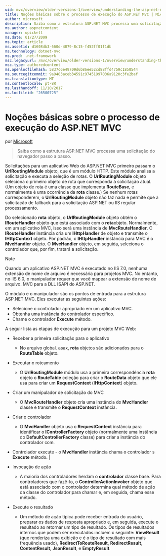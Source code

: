 ```yaml
---
uid: mvc/overview/older-versions-1/overview/understanding-the-asp-net-mvc-execution-process
title: Noções básicas sobre o processo de execução do ASP.NET MVC | Microsoft Docs
author: microsoft
description: Saiba como a estrutura ASP.NET MVC processa uma solicitação do navegador passo a passo.
ms.author: aspnetcontent
manager: wpickett
ms.date: 01/27/2009
ms.topic: article
ms.assetid: d1608db3-660d-4079-8c15-f452ff01f1db
ms.technology: dotnet-mvc
ms.prod: .net-framework
msc.legacyurl: /mvc/overview/older-versions-1/overview/understanding-the-asp-net-mvc-execution-process
msc.type: authoredcontent
ms.openlocfilehash: 5837c6e49709d6b86ee52cd88ffd4759c1850544
ms.sourcegitcommit: 9a9483aceb34591c97451997036a9120c3fe2baf
ms.translationtype: MT
ms.contentlocale: pt-BR
ms.lasthandoff: 11/10/2017
ms.locfileid: "26500725"
---
```

<a name="understanding-the-aspnet-mvc-execution-process"></a>Noções básicas sobre o processo de execução do ASP.NET MVC
====================
por [Microsoft](https://github.com/microsoft)

> Saiba como a estrutura ASP.NET MVC processa uma solicitação do navegador passo a passo.


Solicitações para um aplicativo Web do ASP.NET MVC primeiro passam o **UrlRoutingModule** objeto, que é um módulo HTTP. Este módulo analisa a solicitação e executa a seleção de rotas. O **UrlRoutingModule** objeto seleciona o primeiro objeto de rota que corresponda à solicitação atual. (Um objeto de rota é uma classe que implementa **RouteBase**, e normalmente é uma ocorrência da **rota** classe.) Se nenhum rotas corresponderem, o **UrlRoutingModule** objeto não faz nada e permite que a solicitação de fallback para a solicitação ASP.NET ou IIS regular processamento.

Do selecionado **rota** objeto, o **UrlRoutingModule** objeto obtém o **IRouteHandler** objeto que está associado com o **rota**objeto. Normalmente, em um aplicativo MVC, isso será uma instância de **MvcRouteHandler**. O **IRouteHandler** instância cria um **IHttpHandler** de objeto e transmite o **IHttpContext** objeto. Por padrão, o **IHttpHandler** instância para MVC é o **MvcHandler** objeto. O **MvcHandler** objeto, em seguida, seleciona o controlador que, por fim, tratará a solicitação.

> [!NOTE]
> Quando um aplicativo ASP.NET MVC é executado no IIS 7.0, nenhuma extensão de nome de arquivo é necessária para projetos MVC. No entanto, no IIS 6.0, o manipulador requer que você mapear a extensão de nome de arquivo. MVC para a DLL ISAPI do ASP.NET.


O módulo e o manipulador são os pontos de entrada para a estrutura ASP.NET MVC. Eles executar as seguintes ações:

- Selecione o controlador apropriado em um aplicativo MVC.
- Obtenha uma instância do controlador específico.
- Chame o controlador **Execute** método.

A seguir lista as etapas de execução para um projeto MVC Web:

- Receber a primeira solicitação para o aplicativo 

    - No arquivo global. asax, **rota** objetos são adicionados para o **RouteTable** objeto.
- Executar o roteamento 

    - O **UrlRoutingModule** módulo usa a primeira correspondência **rota** objeto o **RouteTable** coleção para criar o **RouteData** objeto que ele usa para criar um **RequestContext** (**IHttpContext**) objeto.
- Criar um manipulador de solicitação do MVC 

    - O **MvcRouteHandler** objeto cria uma instância do **MvcHandler** classe e transmite o **RequestContext** instância.
- Criar o controlador 

    - O **MvcHandler** objeto usa o **RequestContext** instância para identificar o **IControllerFactory** objeto (normalmente uma instância do  **DefaultControllerFactory** classe) para criar a instância do controlador com.
- Controlador execute - o **MvcHandler** instância chama o controlador s **Execute** método. |
- Invocação de ação 

    - A maioria dos controladores herdam o **controlador** classe base. Para controladores que fazê-lo, o **ControllerActionInvoker** objeto que está associado com o controlador determina qual método de ação da classe do controlador para chamar e, em seguida, chama esse método.
- Execute o resultado 

    - Um método de ação típica pode receber entrada do usuário, preparar os dados de resposta apropriado e, em seguida, execute o resultado ao retornar um tipo de resultado. Os tipos de resultados internos que podem ser executados incluem o seguinte: **ViewResult** (que renderiza uma exibição e é o tipo de resultado com mais frequência usado), **RedirectToRouteResult**,  **RedirectResult**, **ContentResult**, **JsonResult**, e **EmptyResult**.
